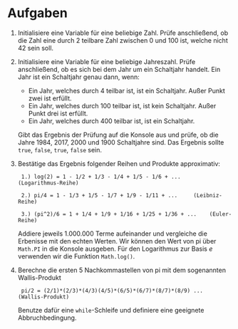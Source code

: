 # Aufgaben

1. Initialisiere eine Variable für eine beliebige Zahl. Prüfe anschließend, ob die Zahl eine durch 2 teilbare Zahl zwischen 0 und 100 ist, welche nicht 42 sein soll.

2. Initialisiere eine Variable für eine beliebige Jahreszahl. Prüfe anschließend, ob es sich bei dem Jahr um ein Schaltjahr handelt. Ein Jahr ist ein Schaltjahr genau dann, wenn:
    * Ein Jahr, welches durch 4 teilbar ist, ist ein Schaltjahr. Außer Punkt zwei ist erfüllt.
    * Ein Jahr, welches durch 100 teilbar ist, ist kein Schaltjahr. Außer Punkt drei ist erfüllt.
    * Ein Jahr, welches durch 400 teilbar ist, ist ein Schaltjahr.
    
    Gibt das Ergebnis der Prüfung auf die Konsole aus und prüfe, ob die Jahre 1984, 2017, 2000 und 1900 Schaltjahre sind. Das Ergebnis sollte `true`, `false`, `true`, `false` sein.

3. Bestätige das Ergebnis folgender Reihen und Produkte approximativ:

        1.) log(2) = 1 - 1/2 + 1/3 - 1/4 + 1/5 - 1/6 + ...      (Logarithmus-Reihe)
    
        2.) pi/4 = 1 - 1/3 + 1/5 - 1/7 + 1/9 - 1/11 + ...     (Leibniz-Reihe)

        3.) (pi^2)/6 = 1 + 1/4 + 1/9 + 1/16 + 1/25 + 1/36 + ...    (Euler-Reihe)

    Addiere jeweils 1.000.000 Terme aufeinander und vergleiche die Erbenisse mit den echten Werten. Wir können den Wert von pi über `Math.PI` in die Konsole ausgeben. Für den Logarithmus zur Basis *e* verwenden wir die Funktion `Math.log()`. 

4. Berechne die ersten 5 Nachkommastellen von pi mit dem sogenannten Wallis-Produkt

        pi/2 = (2/1)*(2/3)*(4/3)(4/5)*(6/5)*(6/7)*(8/7)*(8/9) ...     (Wallis-Produkt)

    Benutze dafür eine `while`-Schleife und definiere eine geeignete Abbruchbedingung.
